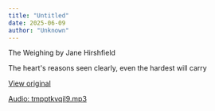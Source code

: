 ```yaml
---
title: "Untitled"
date: 2025-06-09
author: "Unknown"
---
```


The Weighing by Jane Hirshfield

The heart's reasons
seen clearly,
even the hardest
will carry

[View original](https://t.me/c/2696929880/267)


[Audio: tmpptkvqil9.mp3](files/tmpptkvqil9.mp3)